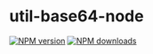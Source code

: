# util-base64-node

[![NPM version](https://img.shields.io/npm/v/@aws-sdk/util-base64-node.svg)](https://www.npmjs.com/package/@aws-sdk/util-base64-node)
[![NPM downloads](https://img.shields.io/npm/dm/@aws-sdk/util-base64-node.svg)](https://www.npmjs.com/package/@aws-sdk/util-base64-node)
